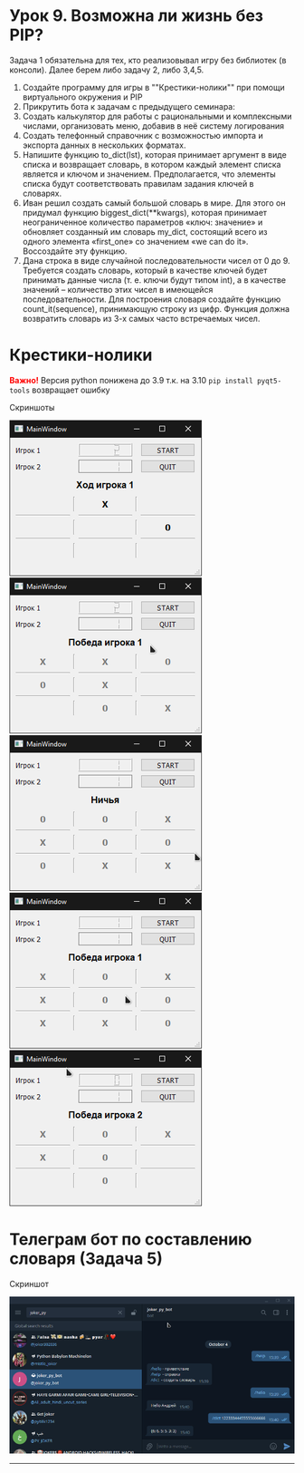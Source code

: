 # Урок 9. Возможна ли жизнь без PIP?

Задача 1 обязательна для тех, кто реализовывал игру без библиотек (в консоли).
Далее берем либо задачу 2, либо 3,4,5.
1. Создайте программу для игры в ""Крестики-нолики"" при помощи виртуального окружения и PIP
2. Прикрутить бота к задачам с предыдущего семинара:
1. Создать калькулятор для работы с рациональными и комплексными числами, организовать меню, добавив в неё систему логирования
2. Создать телефонный справочник с возможностью импорта и экспорта данных в нескольких форматах.
3. Напишите функцию to_dict(lst), которая принимает аргумент в виде списка и возвращает словарь, в котором каждый элемент списка является и ключом и значением. Предполагается, что элементы списка будут соответствовать правилам задания ключей в словарях.
4. Иван решил создать самый большой словарь в мире. Для этого он придумал функцию biggest_dict(**kwargs), которая принимает неограниченное количество параметров «ключ: значение» и обновляет созданный им словарь my_dict, состоящий всего из одного элемента «first_one» со значением «we can do it». Воссоздайте эту функцию.
5. Дана строка в виде случайной последовательности чисел от 0 до 9.
Требуется создать словарь, который в качестве ключей будет принимать данные числа (т. е. ключи будут типом int), а в качестве значений – количество этих чисел в имеющейся последовательности. Для построения словаря создайте функцию count_it(sequence), принимающую строку из цифр. Функция должна возвратить словарь из 3-х самых часто встречаемых чисел.

# Крестики-нолики

<span style="color:red">**Важно!**</span> Версия python понижена до 3.9 т.к. на 3.10 <code>pip install pyqt5-tools</code> возвращает ошибку

Скриншоты

!["Скриншот 1"](/ScreenShot/CZ_001.png 'Screen 1')
!["Скриншот 2"](/ScreenShot/CZ_002.png 'Screen 2')
!["Скриншот 3"](/ScreenShot/CZ_003.png 'Screen 3')
!["Скриншот 4"](/ScreenShot/CZ_004.png 'Screen 4')
!["Скриншот 5"](/ScreenShot/CZ_005.png 'Screen 5')

# Телеграм бот по составлению словаря (Задача 5)

Скриншот

!["Скриншот 6"](/ScreenShot/BOT_001.png 'Screen 6')

---